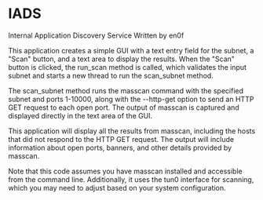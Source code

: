 # IADS
Internal Application Discovery Service
Written by en0f

This application creates a simple GUI with a text entry field for the subnet, a "Scan" button, and a text area to display the results. When the "Scan" button is clicked, the run_scan method is called, which validates the input subnet and starts a new thread to run the scan_subnet method.

The scan_subnet method runs the masscan command with the specified subnet and ports 1-10000, along with the --http-get option to send an HTTP GET request to each open port. The output of masscan is captured and displayed directly in the text area of the GUI.

This application will display all the results from masscan, including the hosts that did not respond to the HTTP GET request. The output will include information about open ports, banners, and other details provided by masscan.

Note that this code assumes you have masscan installed and accessible from the command line. Additionally, it uses the tun0 interface for scanning, which you may need to adjust based on your system configuration.
